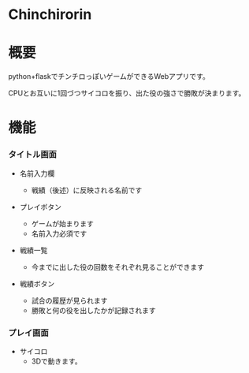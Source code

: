 # Chinchirorin

# 概要
python+flaskでチンチロっぽいゲームができるWebアプリです。

CPUとお互いに1回づつサイコロを振り、出た役の強さで勝敗が決まります。

# 機能
### タイトル画面
- 名前入力欄
  - 戦績（後述）に反映される名前です

- プレイボタン
  - ゲームが始まります
  - 名前入力必須です

- 戦績一覧
  - 今までに出した役の回数をそれぞれ見ることができます

- 戦績ボタン
  - 試合の履歴が見られます
  - 勝敗と何の役を出したかが記録されます

### プレイ画面
- サイコロ
  - 3Dで動きます。